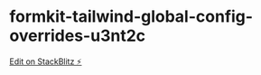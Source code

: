 # formkit-tailwind-global-config-overrides-u3nt2c

[Edit on StackBlitz ⚡️](https://stackblitz.com/edit/formkit-tailwind-global-config-overrides-u3nt2c)